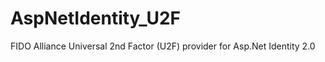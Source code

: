 AspNetIdentity_U2F
==================

FIDO Alliance Universal 2nd Factor (U2F) provider for Asp.Net Identity 2.0
